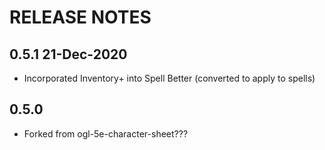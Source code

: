 # RELEASE NOTES
## 0.5.1 21-Dec-2020
- Incorporated Inventory+ into Spell Better (converted to apply to spells)
## 0.5.0 
- Forked from ogl-5e-character-sheet???


